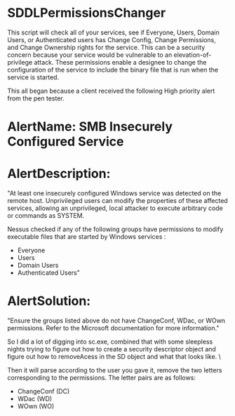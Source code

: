 # SDDLPermissionsChanger
This script will check all of your services, see if Everyone, Users, Domain Users, or Authenticated users has Change Config, Change Permissions, and Change Ownership rights for the service.
This can be a security concern because your service would be vulnerable to an elevation-of-privilege attack.
These permissions enable a designee to change the configuration of the service to include the binary file that is run when the service is started. 



This all began because a client received the following High priority alert from the pen tester.
# AlertName: SMB Insecurely Configured Service

# AlertDescription:
"At least one insecurely configured Windows service was detected on the remote host. Unprivileged users can modify the properties of these affected services, allowing an unprivileged, local attacker to execute arbitrary code or commands as SYSTEM.

Nessus checked if any of the following groups have permissions to modify executable files that are started by Windows services :

- Everyone
- Users
- Domain Users
- Authenticated Users"

# AlertSolution:
"Ensure the groups listed above do not have ChangeConf, WDac, or WOwn
permissions. Refer to the Microsoft documentation for more
information."

So I did a lot of digging into sc.exe, combined that with some sleepless nights trying to figure out how to create a security descriptor object and figure out how to removeAcess in the SD object and what that looks like. \

Then it will parse according to the user you gave it, remove the two letters corresponding to the permissions.  The letter pairs are as follows:
- ChangeConf (DC)
- WDac (WD)
- WOwn (WO)

